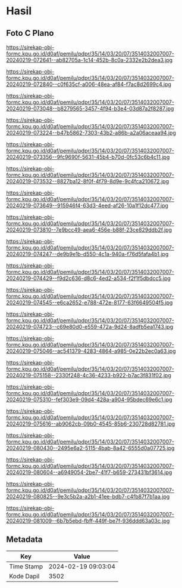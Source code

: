 # Hasil

## Foto C Plano

https://sirekap-obj-formc.kpu.go.id/d0af/pemilu/pdpr/35/14/03/20/07/3514032007007-20240219-072641--ab82705a-1c14-452b-8c0a-2332e2b2dea3.jpg

https://sirekap-obj-formc.kpu.go.id/d0af/pemilu/pdpr/35/14/03/20/07/3514032007007-20240219-072840--c0f635cf-a006-48ea-af84-f7ac8d2699c4.jpg

https://sirekap-obj-formc.kpu.go.id/d0af/pemilu/pdpr/35/14/03/20/07/3514032007007-20240219-073048--b8279565-3457-4f94-b3e4-03d87a2f8287.jpg

https://sirekap-obj-formc.kpu.go.id/d0af/pemilu/pdpr/35/14/03/20/07/3514032007007-20240219-073224--b47b5862-7303-43b2-a86b-a2a06aceaa94.jpg

https://sirekap-obj-formc.kpu.go.id/d0af/pemilu/pdpr/35/14/03/20/07/3514032007007-20240219-073356--9fc9690f-5631-45b4-b70d-0fc53c6b4c11.jpg

https://sirekap-obj-formc.kpu.go.id/d0af/pemilu/pdpr/35/14/03/20/07/3514032007007-20240219-073532--8827ba12-8f0f-4f79-8d9e-9c4fca210672.jpg

https://sirekap-obj-formc.kpu.go.id/d0af/pemilu/pdpr/35/14/03/20/07/3514032007007-20240219-073649--915946f4-63d3-4eed-af26-10a1f12dc477.jpg

https://sirekap-obj-formc.kpu.go.id/d0af/pemilu/pdpr/35/14/03/20/07/3514032007007-20240219-073810--7e9bcc49-aea6-456e-b88f-23ce829ddb2f.jpg

https://sirekap-obj-formc.kpu.go.id/d0af/pemilu/pdpr/35/14/03/20/07/3514032007007-20240219-074247--de9b9e1b-d550-4c1a-940a-f76d5fafa4b1.jpg

https://sirekap-obj-formc.kpu.go.id/d0af/pemilu/pdpr/35/14/03/20/07/3514032007007-20240219-074429--f9d2c636-d8c6-4ed2-a534-f2f1f5dbdcc5.jpg

https://sirekap-obj-formc.kpu.go.id/d0af/pemilu/pdpr/35/14/03/20/07/3514032007007-20240219-074545--e6ca2652-e788-472e-8177-63f6649504f5.jpg

https://sirekap-obj-formc.kpu.go.id/d0af/pemilu/pdpr/35/14/03/20/07/3514032007007-20240219-074723--c69e80d0-e559-472a-9d24-8adfb5ea1743.jpg

https://sirekap-obj-formc.kpu.go.id/d0af/pemilu/pdpr/35/14/03/20/07/3514032007007-20240219-075046--ac541379-4283-4864-a985-0e22b2ec0a63.jpg

https://sirekap-obj-formc.kpu.go.id/d0af/pemilu/pdpr/35/14/03/20/07/3514032007007-20240219-075158--2330f248-4c36-4233-b922-b7ac3f831f02.jpg

https://sirekap-obj-formc.kpu.go.id/d0af/pemilu/pdpr/35/14/03/20/07/3514032007007-20240219-075310--fef303e9-09d4-428a-a904-95bdec69e6c1.jpg

https://sirekap-obj-formc.kpu.go.id/d0af/pemilu/pdpr/35/14/03/20/07/3514032007007-20240219-075616--ab9062cb-09b0-4545-85b6-230728d82781.jpg

https://sirekap-obj-formc.kpu.go.id/d0af/pemilu/pdpr/35/14/03/20/07/3514032007007-20240219-080430--2495e6a2-5115-4bab-8a42-6555d0a07725.jpg

https://sirekap-obj-formc.kpu.go.id/d0af/pemilu/pdpr/35/14/03/20/07/3514032007007-20240219-080604--a6949054-2be7-41f7-b659-273431bf3614.jpg

https://sirekap-obj-formc.kpu.go.id/d0af/pemilu/pdpr/35/14/03/20/07/3514032007007-20240219-080825--9e3c5b2a-a2b1-41ee-bdb7-c4fb87f7b1aa.jpg

https://sirekap-obj-formc.kpu.go.id/d0af/pemilu/pdpr/35/14/03/20/07/3514032007007-20240219-081009--6b7b5ebd-fbff-449f-be7f-936ddd63a03c.jpg


## Metadata

| Key        | Value               |
| ---------- | ------------------- |
| Time Stamp | 2024-02-19 09:03:04 |
| Kode Dapil | 3502                |



